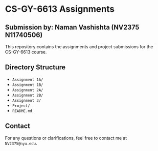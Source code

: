# CS-GY-6613 Assignments
## Submission by: Naman Vashishta (NV2375 N11740506)

This repository contains the assignments and project submissions for the CS-GY-6613 course.

## Directory Structure

- `Assignment 1A/`
- `Assignment 1B/`
- `Assignment 2A/`
- `Assignment 2B/`
- `Assignment 3/`
- `Project/`
- `README.md`

## Contact
For any questions or clarifications, feel free to contact me at `NV2375@nyu.edu`.
